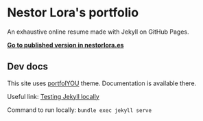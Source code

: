 # Nestor Lora's portfolio
An exhaustive online resume made with Jekyll on GitHub Pages.

[**Go to published version in nestorlora.es**](https://nestorlora.es)

## Dev docs
This site uses [portfolYOU](https://youssefraafatnasry.github.io/portfolYOU/docs) theme. Documentation is available there.

Useful link: [Testing Jekyll locally](https://docs.github.com/es/pages/setting-up-a-github-pages-site-with-jekyll/testing-your-github-pages-site-locally-with-jekyll)

Command to run locally:
 `bundle exec jekyll serve`

